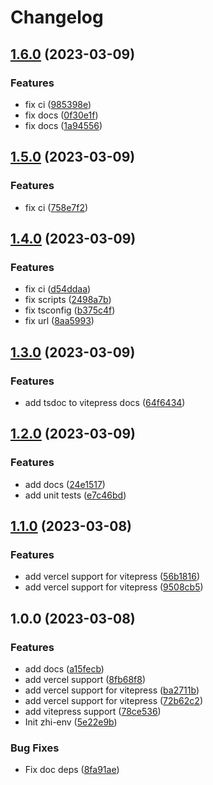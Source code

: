 # Changelog

## [1.6.0](https://github.com/terwer/zhi-env/compare/v1.5.0...v1.6.0) (2023-03-09)

### Features

- fix ci ([985398e](https://github.com/terwer/zhi-env/commit/985398e09a244973e8751eb433b1ca5fb0a94387))
- fix docs ([0f30e1f](https://github.com/terwer/zhi-env/commit/0f30e1fcdca8da4b42304b42d7906e7c9604a88f))
- fix docs ([1a94556](https://github.com/terwer/zhi-env/commit/1a94556167b95379dac7e50cef0f4abe37c3258f))

## [1.5.0](https://github.com/terwer/zhi-env/compare/v1.4.0...v1.5.0) (2023-03-09)

### Features

- fix ci ([758e7f2](https://github.com/terwer/zhi-env/commit/758e7f27ca896b3fd8a4c0d3640c810a1bfbd8cf))

## [1.4.0](https://github.com/terwer/zhi-env/compare/v1.3.0...v1.4.0) (2023-03-09)

### Features

- fix ci ([d54ddaa](https://github.com/terwer/zhi-env/commit/d54ddaa6c8f063ae94ce648bd6d333f11f81f664))
- fix scripts ([2498a7b](https://github.com/terwer/zhi-env/commit/2498a7b60a20f916ea8d077a7989e4255e79f1c6))
- fix tsconfig ([b375c4f](https://github.com/terwer/zhi-env/commit/b375c4fce9a81091cb755b130bcbd19f2c8f4e6f))
- fix url ([8aa5993](https://github.com/terwer/zhi-env/commit/8aa59935a2dc018d7971493cd206cefd8c593ded))

## [1.3.0](https://github.com/terwer/zhi-env/compare/v1.2.0...v1.3.0) (2023-03-09)

### Features

- add tsdoc to vitepress docs ([64f6434](https://github.com/terwer/zhi-env/commit/64f64348222e9578beb9c25a61c45dd663fd6153))

## [1.2.0](https://github.com/terwer/zhi-env/compare/v1.1.0...v1.2.0) (2023-03-09)

### Features

- add docs ([24e1517](https://github.com/terwer/zhi-env/commit/24e1517f85add085c5a21d1ae4ad1c1946ee32cb))
- add unit tests ([e7c46bd](https://github.com/terwer/zhi-env/commit/e7c46bd69e0c187be3260ed2e02a0eb48208f07e))

## [1.1.0](https://github.com/terwer/zhi-env/compare/v1.0.0...v1.1.0) (2023-03-08)

### Features

- add vercel support for vitepress ([56b1816](https://github.com/terwer/zhi-env/commit/56b1816c6f7b802cb8d92f75b7860dfe6bf85b09))
- add vercel support for vitepress ([9508cb5](https://github.com/terwer/zhi-env/commit/9508cb5ec3c9d80ef0f89d6b5e7b725cc7d6c680))

## 1.0.0 (2023-03-08)

### Features

- add docs ([a15fecb](https://github.com/terwer/zhi-env/commit/a15fecbcc63741b8485c8a5eb86193d046c4ee3b))
- add vercel support ([8fb68f8](https://github.com/terwer/zhi-env/commit/8fb68f8b7cbc22ded6b552e7f6e13946b0dae8ab))
- add vercel support for vitepress ([ba2711b](https://github.com/terwer/zhi-env/commit/ba2711b821bb6a1d3ff5664ff3b60e276eb0e768))
- add vercel support for vitepress ([72b62c2](https://github.com/terwer/zhi-env/commit/72b62c2f06afd30c767bf954480dbd25305b6a22))
- add vitepress support ([78ce536](https://github.com/terwer/zhi-env/commit/78ce536bb99795b4c869962d3f1ffad180225599))
- Init zhi-env ([5e22e9b](https://github.com/terwer/zhi-env/commit/5e22e9b06e779099769cc5d15a9262d15f2303a3))

### Bug Fixes

- Fix doc deps ([8fa91ae](https://github.com/terwer/zhi-env/commit/8fa91ae0eae2944f6acd079be388582ded67d4ce))
